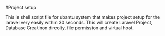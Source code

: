 #Project setup 

This is shell script file for ubantu system that makes project setup for the laravel very easily within 30 seconds.
This will create Laravel Project, Database Creatinon direolty, file permission and virtual host.
